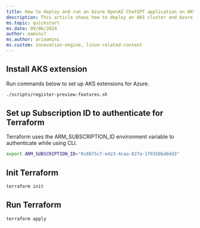 ```yaml
---
title: How to deploy and run an Azure OpenAI ChatGPT application on AKS via Terraform
description: This article shows how to deploy an AKS cluster and Azure OpenAI Service via Terraform and how to deploy a ChatGPT-like application in Python.
ms.topic: quickstart 
ms.date: 09/06/2024 
author: aamini7 
ms.author: ariaamini
ms.custom: innovation-engine, linux-related-content 
---
```


## Install AKS extension

Run commands below to set up AKS extensions for Azure.

```bash
./scripts/register-preview-features.sh
```

## Set up Subscription ID to authenticate for Terraform

Terraform uses the ARM_SUBSCRIPTION_ID environment variable to authenticate while using CLI.

```bash
export ARM_SUBSCRIPTION_ID="0c8875c7-e423-4caa-827a-1f0350bd8dd3"
```

## Init Terraform

```bash
terraform init
```

## Run Terraform

```bash
terraform apply
```

